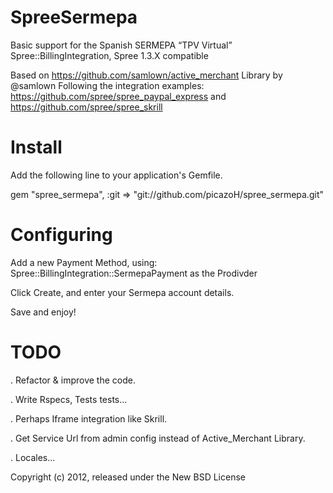 SpreeSermepa
============

Basic support for the Spanish SERMEPA “TPV Virtual” Spree::BillingIntegration,  Spree 1.3.X compatible

Based on https://github.com/samlown/active_merchant Library by @samlown
Following the integration examples: https://github.com/spree/spree_paypal_express 
and https://github.com/spree/spree_skrill


Install
=======

Add the following line to your application's Gemfile.

gem "spree_sermepa", :git => "git://github.com/picazoH/spree_sermepa.git"

Configuring
===========
Add a new Payment Method, using: Spree::BillingIntegration::SermepaPayment as the Prodivder

Click Create, and enter your Sermepa account details.

Save and enjoy!



TODO
====

. Refactor & improve the code.

. Write Rspecs, Tests tests...

. Perhaps Iframe integration like Skrill.

. Get Service Url from admin config instead of Active_Merchant Library.

. Locales...

Copyright (c) 2012, released under the New BSD License
